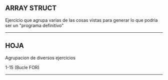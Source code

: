 ## ARRAY STRUCT

Ejercicio que agrupa varias de las cosas vistas para generar lo que podria ser un "programa definitivo"

---

## HOJA

Agrupacion de diversos ejercicios

1-15 (Bucle FOR)

---
